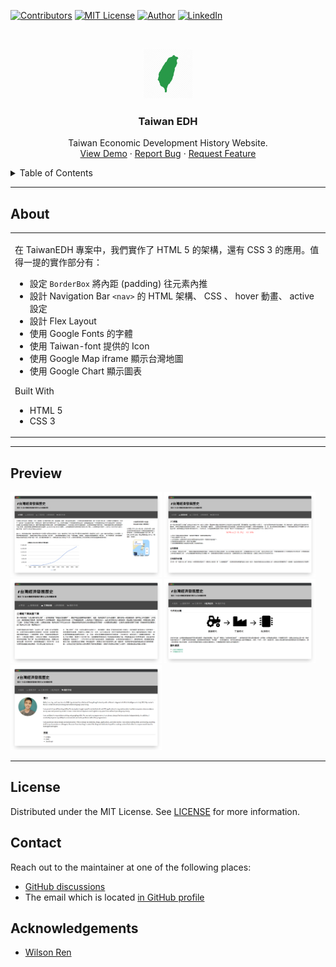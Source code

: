 <!--
*** Thanks for checking out the TaiwanEDH. If you have a suggestion
*** that would make this better, please fork the repo and create a pull request
*** or simply open an issue with the tag "enhancement".
*** Thanks again! Now go create something AMAZING! :D
***
*** To avoid retyping too much info. Do a search and replace for the following:
*** github_username (that is "windsuzu"), repo_name (that is "TaiwanEDH"), project_title, project_description
-->

<!-- [![Issues][issues-shield]][issues-url] -->
<!-- [![PR Welcome][pr-welcome-shield]](#contributing) -->
[![Contributors][contributors-shield]][contributors-url]
[![MIT License][license-shield]][license-url]
[![Author][author-shield]][author-url]
[![LinkedIn][linkedin-shield]][linkedin-url]


<!-- PROJECT LOGO -->
<br />
<p align="center">
  <a href="https://github.com/windsuzu/TaiwanEDH">
    <img src="images/taiwanIcon.png" alt="Logo" width="80" height="80">
  </a>

  <h3 align="center">Taiwan EDH</h3>

  <p align="center">
    Taiwan Economic Development History Website.
    <br />
    <a href="https://windsuzu.github.io/TaiwanEDH">View Demo</a>
    ·
    <a href="https://github.com/windsuzu/TaiwanEDH/issues">Report Bug</a>
    ·
    <a href="https://github.com/windsuzu/TaiwanEDH/issues">Request Feature</a>
  </p>
</p>


<details>
<summary>Table of Contents</summary>

* [About](#about)
* [Preview](#preview)
* [License](#license)
* [Contact](#contact)
* [Acknowledgements](#acknowledgements)

</details>

---

<!-- ABOUT THE PROJECT -->
## About

<table>
<tr>
<td>

在 TaiwanEDH 專案中，我們實作了 HTML 5 的架構，還有 CSS 3 的應用。值得一提的實作部分有：

- 設定 `BorderBox` 將內距 (padding) 往元素內推
- 設計 Navigation Bar `<nav>` 的 HTML 架構、 CSS 、 hover 動畫、 active 設定
- 設計 Flex Layout
- 使用 Google Fonts 的字體 
- 使用 Taiwan-font 提供的 Icon 
- 使用 Google Map iframe 顯示台灣地圖 
- 使用 Google Chart 顯示圖表

Built With
* HTML 5
* CSS 3

</td>
</tr>
</table>

---

## Preview

<img src="images/demo/index.png" width=48%>
<img src="images/demo/agriculture.png" width=48%>
<img src="images/demo/industry.png" width=48%> 
<img src="images/demo/economy.png" width=48%> 
<img src="images/demo/author.png" width=48%>

---
## License

Distributed under the MIT License. See [LICENSE](https://github.com/windsuzu/TaiwanEDH/blob/main/LICENSE) for more information.

## Contact

Reach out to the maintainer at one of the following places:

* [GitHub discussions](https://github.com/windsuzu/TaiwanEDH/discussions)
* The email which is located [in GitHub profile](https://github.com/windsuzu)

## Acknowledgements

* [Wilson Ren](https://www.udemy.com/user/wilson-r-6/)


[contributors-shield]: https://img.shields.io/github/contributors/windsuzu/TaiwanEDH.svg?style=for-the-badge
[contributors-url]: https://github.com/windsuzu/TaiwanEDH/graphs/contributors
[issues-shield]: https://img.shields.io/github/issues/windsuzu/TaiwanEDH.svg?style=for-the-badge
[issues-url]: https://github.com/windsuzu/TaiwanEDH/issues
[license-shield]: https://img.shields.io/github/license/windsuzu/TaiwanEDH.svg?style=for-the-badge&label=license
[license-url]: https://github.com/windsuzu/TaiwanEDH/blob/main/LICENSE
[linkedin-shield]: https://img.shields.io/badge/-LinkedIn-black.svg?style=for-the-badge&logo=linkedin&colorB=555
[linkedin-url]: https://linkedin.com/in/windsuzu
[pr-welcome-shield]: https://shields.io/badge/PRs-Welcome-ff69b4?style=for-the-badge
[author-shield]: https://shields.io/badge/Made_with_%E2%9D%A4_by-windsuzu-F4A92F?style=for-the-badge
[author-url]: https://github.com/windsuzu